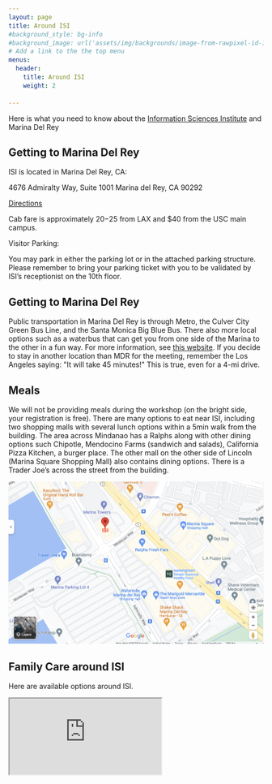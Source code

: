 ```yaml
---
layout: page
title: Around ISI
#background_style: bg-info
#background_image: url('assets/img/backgrounds/image-from-rawpixel-id-1199650-jpeg.jpg')
# Add a link to the the top menu
menus:
  header:
    title: Around ISI
    weight: 2

---
```


Here is what you need to know about the [Information Sciences Institute](https://www.isi.edu/) and Marina Del Rey

## <a name='gettingto'> Getting to Marina Del Rey </a>

ISI is located in Marina Del Rey, CA:

4676 Admiralty Way, Suite 1001
Marina del Rey, CA 90292

[Directions](https://goo.gl/maps/2f9C6U5hdMS3SQut9)

Cab fare is approximately $20-$25 from LAX and $40 from the USC main campus.

Visitor Parking:

You may park in either the parking lot or in the attached parking structure. Please remember to bring your parking ticket with you to be validated by ISI’s receptionist on the 10th floor.


## <a name='gettingaround'> Getting to Marina Del Rey </a>

Public transportation in Marina Del Rey is through Metro, the Culver City Green Bus Line, and the Santa Monica Big Blue Bus. There also more local options such as a waterbus that can get you from one side of the Marina to the other in a fun way. For more information, see [this website](https://visitmdr.com/plan-your-visit/transportation). If you decide to stay in another location than MDR for the meeting, remember the Los Angeles saying: "It will take 45 minutes!" This is true, even for a 4-mi drive. 

## <a name='meals'> Meals </a>

We will not be providing meals during the workshop (on the bright side, your registration is free). There are many options to eat near ISI, including two shopping malls with several lunch options within a 5min walk from the building. The area across Mindanao has a Ralphs along with other dining options such Chipotle, Mendocino Farms (sandwich and salads), California Pizza Kitchen, a burger place. The other mall on the other side of Lincoln (Marina Square Shopping Mall) also contains dining options. There is a Trader Joe’s across the street from the building.

![Map around ISI](./assets/img/Map.png)

## <a name='familycare'> Family Care around ISI </a>

Here are available options around ISI. 

<div>
  <iframe src="https://winnie.com/search?category=daycares&age=YR_8&near=90292">
  </iframe>
</div>